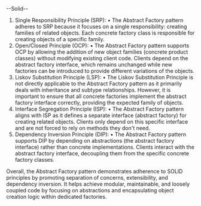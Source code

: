 --Solid--


1. Single Responsibility Principle (SRP):
	• The Abstract Factory pattern adheres to SRP because it focuses on a single responsibility: creating families of related objects. Each concrete factory class is responsible for creating objects of a specific family.
2. Open/Closed Principle (OCP):
	• The Abstract Factory pattern supports OCP by allowing the addition of new object families (concrete product classes) without modifying existing client code. Clients depend on the abstract factory interface, which remains unchanged while new factories can be introduced to provide different variations of the objects.
3. Liskov Substitution Principle (LSP):
	• The Liskov Substitution Principle is not directly applicable to the Abstract Factory pattern as it primarily deals with inheritance and subtype relationships. However, it is important to ensure that all concrete factories implement the abstract factory interface correctly, providing the expected family of objects.
4. Interface Segregation Principle (ISP):
	• The Abstract Factory pattern aligns with ISP as it defines a separate interface (abstract factory) for creating related objects. Clients only depend on this specific interface and are not forced to rely on methods they don't need.
5. Dependency Inversion Principle (DIP):
	• The Abstract Factory pattern supports DIP by depending on abstractions (the abstract factory interface) rather than concrete implementations. Clients interact with the abstract factory interface, decoupling them from the specific concrete factory classes.

Overall, the Abstract Factory pattern demonstrates adherence to SOLID principles by promoting separation of concerns, extensibility, and dependency inversion. It helps achieve modular, maintainable, and loosely coupled code by focusing on abstractions and encapsulating object creation logic within dedicated factories.
